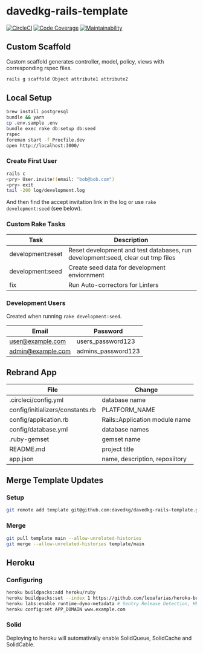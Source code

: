 # davedkg-rails-template

[![CircleCI](https://circleci.com/gh/davedkg/davedkg-rails-template/tree/main.svg?style=shield)](https://circleci.com/gh/davedkg/davedkg-rails-template/tree/main)
[![Code Coverage](https://qlty.sh/badges/fa3e0917-38ae-4cee-ba29-d9ecb33d3d46/test_coverage.svg)](https://qlty.sh/gh/davedkg/projects/davedkg-rails-template)
[![Maintainability](https://qlty.sh/badges/fa3e0917-38ae-4cee-ba29-d9ecb33d3d46/maintainability.svg)](https://qlty.sh/gh/davedkg/projects/davedkg-rails-template)

## Custom Scaffold

Custom scaffold generates controller, model, policy, views with corresponding rspec files.

```bash
rails g scaffold Object attribute1 attribute2
```

## Local Setup

```bash
brew install postgresql
bundle && yarn
cp .env.sample .env
bundle exec rake db:setup db:seed
rspec
foreman start -f Procfile.dev
open http://localhost:3000/
```

### Create First User

```bash
rails c
<pry> User.invite!(email: "bob@bob.com")
<pry> exit
tail -200 log/development.log
```

And then find the accept invitation link in the log or use ```rake development:seed``` (see below).

### Custom Rake Tasks

| Task | Description |
| --- | --- |
| development:reset | Reset development and test databases, run development:seed, clear out tmp files |
| development:seed | Create seed data for development enviornment |
| fix | Run Auto-correctors for Linters |

### Development Users

Created when running ```rake development:seed```.

| Email | Password |
| --- | --- |
| user@example.com | users_password123 |
| admin@example.com | admins_password123 |

## Rebrand App

| File | Change |
| --- | --- |
| .circleci/config.yml | database name |
| config/initializers/constants.rb | PLATFORM_NAME |
| config/application.rb | Rails::Application module name |
| config/database.yml | database names |
| .ruby-gemset | gemset name |
| README.md | project title |
| app.json | name, description, reposiitory |

## Merge Template Updates

### Setup

```bash
git remote add template git@github.com:davedkg/davedkg-rails-template.git
```

### Merge

```bash
git pull template main --allow-unrelated-histories
git merge --allow-unrelated-histories template/main
```

## Heroku

### Configuring

```bash
heroku buildpacks:add heroku/ruby
heroku buildpacks:set --index 1 https://github.com/leoafarias/heroku-buildpack-node-modules-cleanup
heroku labs:enable runtime-dyno-metadata # Sentry Release Detection, HEROKU_APP_NAME
heroku config:set APP_DOMAIN www.example.com
```

### Solid

Deploying to heroku will automativally enable SolidQueue, SolidCache and SolidCable.
